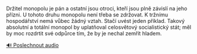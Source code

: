 
Držitel monopolu je pán a ostatní jsou otroci, kteří jsou plně závislí na jeho přízni. U tohoto druhu monopolu není třeba se zdržovat. K tržnímu hospodářství nemá vůbec žádný vztah. Stačí uvést jeden příklad. Takový absolutní a totální monopol by uplatňoval celosvětový socialistický stát; měl by moc rozdrtit své odpůrce tím, že by je nechal zemřít hladem.

[🔊 Poslechnout audio](/data/7-paragraphs/audio/chapter_56/para_010-Dritel-monopolu-je-pn-a-ostatn-jsou-otroci-kte.mp3)
